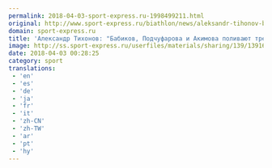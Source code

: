 ```yaml
---
permalink: 2018-04-03-sport-express.ru-1998499211.html
original: http://www.sport-express.ru/biathlon/news/aleksandr-tihonov-babikov-podchufarova-i-akimova-polivayut-trenerov-no-sami-nichego-ne-sdelali-1391667/
domain: sport-express.ru
title: 'Александр Тихонов: "Бабиков, Подчуфарова и Акимова поливают тренеров, но сами ничего не сделали"'
image: http://ss.sport-express.ru/userfiles/materials/sharing/139/1391667.jpg
date: 2018-04-03 00:28:25
category: sport
translations: 
 - 'en'
 - 'es'
 - 'de'
 - 'ja'
 - 'fr'
 - 'it'
 - 'zh-CN'
 - 'zh-TW'
 - 'ar'
 - 'pt'
 - 'hy'
---
```


